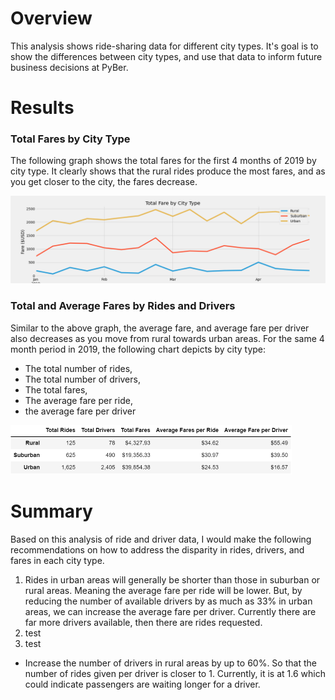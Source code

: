 # Overview
This analysis shows ride-sharing data for different city types. It's goal is to show the differences between city types, and use that data to inform future business decisions at PyBer.

# Results

### Total Fares by City Type
<p>The following graph shows the total fares for the first 4 months of 2019 by city type. It clearly shows that the rural rides produce the most fares, and as you get closer to the city, the fares decrease.</p>
<img src="https://github.com/xJeris/BC_PyBer_Analysis/blob/main/analysis/PyBer_fare_summary.png" width="648" />

### Total and Average Fares by Rides and Drivers
<p>Similar to the above graph, the average fare, and average fare per driver also decreases as you move from rural towards urban areas. For the same 4 month period in 2019, the following chart depicts by city type:<ul>
  <li>The total number of rides,</li>
  <li>The total number of drivers,</li>
  <li>The total fares,</li>
  <li>The average fare per ride,</li>
  <li>the average fare per driver</li>
  </ul></p>
<img src="https://github.com/xJeris/BC_PyBer_Analysis/blob/main/analysis/ridedata1.png" width="450" />


# Summary
<p>Based on this analysis of ride and driver data, I would make the following recommendations on how to address the disparity in rides, drivers, and fares in each city type.<ol>
  <li>Rides in urban areas will generally be shorter than those in suburban or rural areas. Meaning the average fare per ride will be lower. But, by reducing the number of available drivers by as much as 33% in urban areas, we can increase the average fare per driver. Currently there are far more drivers available, then there are rides requested.</li>
  <li>test</li>
  <li>test</li></ol></p>
  

* Increase the number of drivers in rural areas by up to 60%. So that the number of rides given per driver is closer to 1. Currently, it is at 1.6 which could indicate passengers are waiting longer for a driver.

